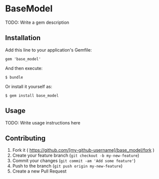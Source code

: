 # BaseModel

TODO: Write a gem description

## Installation

Add this line to your application's Gemfile:

    gem 'base_model'

And then execute:

    $ bundle

Or install it yourself as:

    $ gem install base_model

## Usage

TODO: Write usage instructions here

## Contributing

1. Fork it ( https://github.com/[my-github-username]/base_model/fork )
2. Create your feature branch (`git checkout -b my-new-feature`)
3. Commit your changes (`git commit -am 'Add some feature'`)
4. Push to the branch (`git push origin my-new-feature`)
5. Create a new Pull Request
